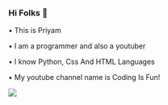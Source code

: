 ### Hi Folks 👋
• This is Priyam

• I am a programmer and also a youtuber

• I know Python, Css And HTML Languages

• My youtube channel name is Coding Is Fun!

<img align="center" src="https://github-readme-stats.vercel.app/api/<CARD_TYPE>/?username=<USERNAME>&theme=<THEME_NAME>" />

<!--
**CodingIsFun22/CodingIsFun22** is a ✨ _special_ ✨ repository because its `README.md` (this file) appears on your GitHub profile.

Here are some ideas to get you started:

- 🔭 I’m currently working on ...
- 🌱 I’m currently learning ...
- 👯 I’m looking to collaborate on ...
- 🤔 I’m looking for help with ...
- 💬 Ask me about ...
- 📫 How to reach me: ...
- 😄 Pronouns: ...
- ⚡ Fun fact: ...
-->
